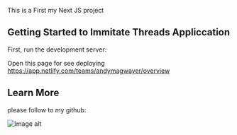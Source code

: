 This is a First my Next JS project

## Getting Started to Immitate Threads Appliccation

First, run the development server:




Open this page for see deploying 
https://app.netlify.com/teams/andymagwayer/overview



## Learn More

please follow to my github:

![Image alt](https://github.com/{username}/{repository}/raw/{branch}/{path}/image.png)

